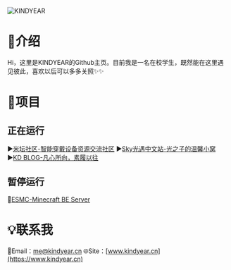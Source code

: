 ![KINDYEAR](https://img.kindyear.cn/images/2021/05/20/IMG_20210208_184511.jpg)
#  🌸介绍
Hi，这里是KINDYEAR的Github主页。目前我是一名在校学生，既然能在这里遇见彼此，喜欢以后可以多多关照✨✨
#  🌼项目
##  正在运行
▶️[米坛社区-智能穿戴设备资源交流社区](https://www.bandbbs.cn)
▶️[Sky光遇中文站-光之子的温馨小窝](https://www.cnskyfans.com)
▶️[KD BLOG-凡心所向，素履以往](https://www.kindyear.cn)
##  暂停运行
🚫[ESMC-Minecraft BE Server](https://www.esmc.club)
#  💡联系我
📧Email：me@kindyear.cn
🌐Site：[www.kindyear.cn](https://www.kindyear.cn)

